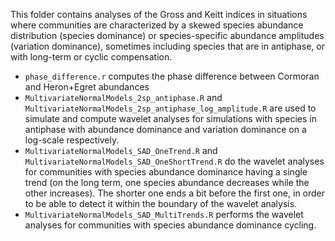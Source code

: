 This folder contains analyses of the Gross and Keitt indices in situations where communities are characterized by a skewed species abundance distribution (species dominance) or species-specific abundance amplitudes (variation dominance), sometimes including species that are in antiphase, or with long-term or cyclic compensation.

* `phase_difference.r` computes the phase difference between Cormoran and Heron+Egret abundances
* `MultivariateNormalModels_2sp_antiphase.R` and `MultivariateNormalModels_2sp_antiphase_log_amplitude.R` are used to simulate and compute wavelet analyses for simulations with species in antiphase with abundance dominance and variation dominance on a log-scale respectively. 
* `MultivariateNormalModels_SAD_OneTrend.R` and `MultivariateNormalModels_SAD_OneShortTrend.R` do the wavelet analyses for communities with species abundance dominance having a single trend (on the long term, one species abundance decreases while the other increases). The shorter one ends a bit before the first one, in order to be able to detect it within the boundary of the wavelet analysis. 
* `MultivariateNormalModels_SAD_MultiTrends.R` performs the wavelet analyses for communities with species abundance dominance cycling.
